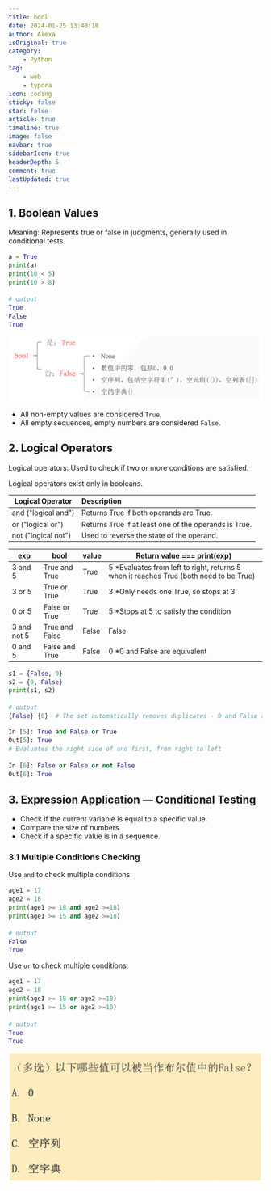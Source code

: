 ```yaml
---
title: bool
date: 2024-01-25 13:40:10
author: Alexa
isOriginal: true
category: 
    - Python
tag:
    - web
    - typora
icon: coding
sticky: false
star: false
article: true
timeline: true
image: false
navbar: true
sidebarIcon: true
headerDepth: 5
comment: true
lastUpdated: true
---
```


## 1. Boolean Values

Meaning: Represents true or false in judgments, generally used in conditional tests.

```python
a = True
print(a)
print(10 < 5)
print(10 > 8)

# output
True
False
True
```

![image-20240207073308404](./09-bool.assets/image-20240207073308404.png)

- All non-empty values are considered `True`.
- All empty sequences, empty numbers are considered `False`.

## 2. Logical Operators

Logical operators: Used to check if two or more conditions are satisfied.

Logical operators exist only in booleans.

| Logical Operator    | Description                                           |
| ------------------- | :---------------------------------------------------- |
| and ("logical and") | Returns True if both operands are True.               |
| or ("logical or")   | Returns True if at least one of the operands is True. |
| not ("logical not") | Used to reverse the state of the operand.             |

| exp         | bool           | value | Return value  ===  print(exp)                                |
| ----------- | -------------- | ----- | ------------------------------------------------------------ |
| 3 and 5     | True and True  | True  | 5       *Evaluates from left to right, returns 5 when it reaches True (both need to be True) |
| 3 or 5      | True or True   | True  | 3       *Only needs one True, so stops at 3                  |
| 0 or 5      | False or True  | True  | 5       *Stops at 5 to satisfy the condition                 |
| 3 and not 5 | True and False | False | False                                                        |
| 0 and 5     | False and True | False | 0        *0 and False are equivalent                         |

```python
s1 = {False, 0}
s2 = {0, False}
print(s1, s2)

# output
{False} {0}  # The set automatically removes duplicates - 0 and False are considered equivalent
```

```python
In [5]: True and False or True 
Out[5]: True
# Evaluates the right side of and first, from right to left

In [6]: False or False or not False
Out[6]: True
```

## 3. Expression Application — Conditional Testing

- Check if the current variable is equal to a specific value.
- Compare the size of numbers.
- Check if a specific value is in a sequence.

### 3.1 Multiple Conditions Checking

Use `and` to check multiple conditions.

```python
age1 = 17
age2 = 18
print(age1 >= 18 and age2 >=18)
print(age1 >= 15 and age2 >=18)

# output
False
True
```

Use `or` to check multiple conditions.

```python
age1 = 17
age2 = 18
print(age1 >= 18 or age2 >=18)
print(age1 >= 15 or age2 >=18)

# output
True
True
```

![image-20240207073333734](./09-bool.assets/image-20240207073333734.png)
